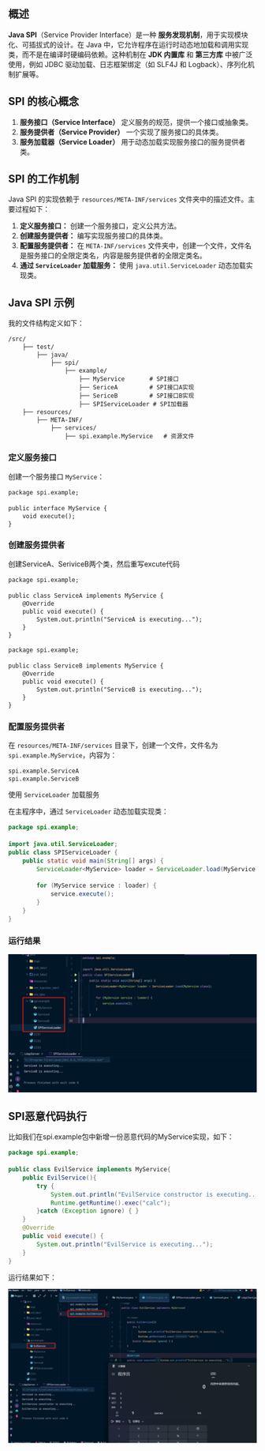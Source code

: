 ## 概述

**Java SPI**（Service Provider Interface）是一种 **服务发现机制**，用于实现模块化、可插拔式的设计。在 Java 中，它允许程序在运行时动态地加载和调用实现类，而不是在编译时硬编码依赖。这种机制在 **JDK 内置库** 和 **第三方库** 中被广泛使用，例如 JDBC 驱动加载、日志框架绑定（如 SLF4J 和 Logback）、序列化机制扩展等。

## **SPI 的核心概念**

1. **服务接口（Service Interface）**
   定义服务的规范，提供一个接口或抽象类。
2. **服务提供者（Service Provider）**
   一个实现了服务接口的具体类。
3. **服务加载器（Service Loader）**
   用于动态加载实现服务接口的服务提供者类。

## **SPI 的工作机制**

Java SPI 的实现依赖于 `resources/META-INF/services` 文件夹中的描述文件。主要过程如下：

1. **定义服务接口：** 创建一个服务接口，定义公共方法。
2. **创建服务提供者：** 编写实现服务接口的具体类。
3. **配置服务提供者：** 在 `META-INF/services` 文件夹中，创建一个文件，文件名是服务接口的全限定类名，内容是服务提供者的全限定类名。
4. **通过 `ServiceLoader` 加载服务：** 使用 `java.util.ServiceLoader` 动态加载实现类。

## **Java SPI 示例**

我的文件结构定义如下：

```
/src/
    ├── test/
    	├── java/
    		├── spi/
    			├── example/
    				├── MyService		# SPI接口
    				├── SericeA			# SPI接口A实现
    				├── SericeB			# SPI接口B实现
    				├── SPIServiceLoader # SPI加载器
    ├── resources/
    	├── META-INF/
    		├── services/
    			├── spi.example.MyService	# 资源文件
```

### **定义服务接口**

创建一个服务接口 `MyService`：

```
package spi.example;

public interface MyService {
    void execute();
}
```

### 创建服务提供者

创建ServiceA、SeriviceB两个类，然后重写excute代码

```
package spi.example;

public class ServiceA implements MyService {
    @Override
    public void execute() {
        System.out.println("ServiceA is executing...");
    }
}
```

```
package spi.example;

public class ServiceB implements MyService {
    @Override
    public void execute() {
        System.out.println("ServiceB is executing...");
    }
}
```

### **配置服务提供者**

在 `resources/META-INF/services` 目录下，创建一个文件，文件名为 `spi.example.MyService`，内容为：

```
spi.example.ServiceA
spi.example.ServiceB
```

使用 `ServiceLoader` 加载服务

在主程序中，通过 `ServiceLoader` 动态加载实现类：

```java
package spi.example;

import java.util.ServiceLoader;
public class SPIServiceLoader {
    public static void main(String[] args) {
        ServiceLoader<MyService> loader = ServiceLoader.load(MyService.class);

        for (MyService service : loader) {
            service.execute();
        }
    }
}
```

### 运行结果

![image-20241126224757183](./main.assets/spi1.png)

## SPI恶意代码执行

比如我们在spi.example包中新增一份恶意代码的MyService实现，如下：

```java
package spi.example;

public class EvilService implements MyService{
    public EvilService(){
        try {
            System.out.println("EvilService constructor is executing...");
            Runtime.getRuntime().exec("calc");
        }catch (Exception ignore) { }
    }
    @Override
    public void execute() {
        System.out.println("EvilService is executing...");
    }
}
```

运行结果如下：

![image-20241126225345244](./main.assets/spi2.png)